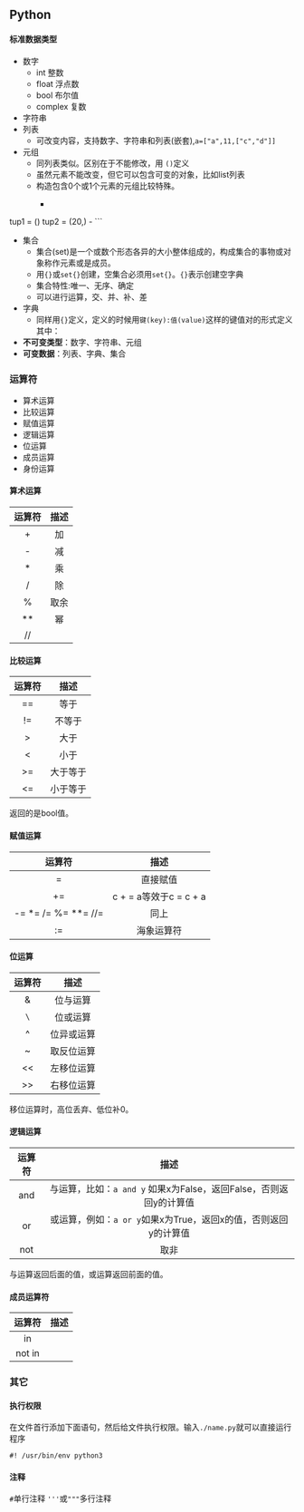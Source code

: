 ## Python

#### 标准数据类型
- 数字
  - int 整数
  - float 浮点数
  - bool 布尔值
  - complex 复数
- 字符串
- 列表
  - 可改变内容，支持数字、字符串和列表(嵌套),`a=["a",11,["c","d"]]`
- 元组
  - 同列表类似。区别在于不能修改，用 `()`定义
  - 虽然元素不能改变，但它可以包含可变的对象，比如list列表
  - 构造包含0个或1个元素的元组比较特殊。
     - ```
tup1 = ()
tup2 = (20,)
		 - ```
- 集合
  - 集合(set)是一个或数个形态各异的大小整体组成的，构成集合的事物或对象称作元素或是成员。
  - 用`{}`或`set{}`创建，空集合必须用`set{}`。`{}`表示创建空字典
  - 集合特性:唯一、无序、确定
  - 可以进行运算，交、并、补、差
- 字典
  - 同样用`{}`定义，定义的时候用`键(key):值(value)`这样的键值对的形式定义
其中：
- **不可变类型**：数字、字符串、元组
- **可变数据**：列表、字典、集合

### 运算符
- 算术运算
- 比较运算
- 赋值运算
- 逻辑运算
- 位运算
- 成员运算
- 身份运算
#### 算术运算

| 运算符   | 描述   |
| :------: | :----: |
| +        | 加     |
| -        | 减     |
| *        | 乘     |
| /        | 除     |
| %        | 取余   |
| \*\*     | 幂     |
| //

#### 比较运算

| 运算符 |   描述   |
|:------:|:--------:|
|   ==   |   等于   |
|   !=   |  不等于  |
|    >   |   大于   |
|    <   |   小于   |
|   >=   | 大于等于 |
|   <=   | 小于等于 |

返回的是bool值。

#### 赋值运算

|         运算符         |          描述          |
|:----------------------:|:----------------------:|
|            =           |        直接赋值        |
|           +=           | c + = a等效于c = c + a |
| -= \*= /= %= \*\*= //= |          同上          |
|           :=           |       海象运算符       |

#### 位运算

| 运算符 |    描述    |
|:------:|:----------:|
|    &   |  位与运算  |
|   `\`  |  位或运算  |
|    ^   | 位异或运算 |
|    ~   | 取反位运算 |
|   <<   | 左移位运算 |
|   >>   | 右移位运算 |


移位运算时，高位丢弃、低位补0。

#### 逻辑运算

| 运算符 |                                描述                                |
|:------:|:------------------------------------------------------------------:|
|   and  | 与运算，比如：`a and y` 如果x为False，返回False，否则返回y的计算值 |
|   or   |   或运算，例如：`a or y`如果x为True，返回x的值，否则返回y的计算值  |
|   not  |                                取非                                |

与运算返回后面的值，或运算返回前面的值。

#### 成员运算符

| 运算符 | 描述 |
|:------:|:----:|
|   in   |      |
| not in |      |


### 其它
#### 执行权限
在文件首行添加下面语句，然后给文件执行权限。输入`./name.py`就可以直接运行程序
```python3
#! /usr/bin/env python3
```

#### 注释
`#`单行注释
`'''`或`"""`多行注释

